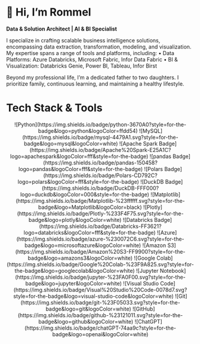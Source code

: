 # 👋 Hi, I’m Rommel

**Data & Solution Architect | AI & BI Specialist**

I specialize in crafting scalable business intelligence solutions, encompassing data extraction, transformation, modeling, and visualization. My expertise spans a range of tools and platforms, including:
	•	Data Platforms: Azure Databricks, Microsoft Fabric, Infor Data Fabric
	•	BI & Visualization: Databricks Genie, Power BI, Tableau, Infor Birst

Beyond my professional life, I’m a dedicated father to two daughters. I prioritize family, continuous learning, and maintaining a healthy lifestyle.

# Tech Stack & Tools
<div align="center">
![Python](https://img.shields.io/badge/python-3670A0?style=for-the-badge&logo=python&logoColor=ffdd54)
![MySQL](https://img.shields.io/badge/mysql-4479A1.svg?style=for-the-badge&logo=mysql&logoColor=white)
![Apache Spark Badge](https://img.shields.io/badge/Apache%20Spark-E25A1C?logo=apachespark&logoColor=fff&style=for-the-badge)
![pandas Badge](https://img.shields.io/badge/pandas-150458?logo=pandas&logoColor=fff&style=for-the-badge)
![Polars Badge](https://img.shields.io/badge/Polars-CD792C?logo=polars&logoColor=fff&style=for-the-badge)
![DuckDB Badge](https://img.shields.io/badge/DuckDB-FFF000?logo=duckdb&logoColor=000&style=for-the-badge)
![Matplotlib](https://img.shields.io/badge/Matplotlib-%23ffffff.svg?style=for-the-badge&logo=Matplotlib&logoColor=black)
![Plotly](https://img.shields.io/badge/Plotly-%233F4F75.svg?style=for-the-badge&logo=plotly&logoColor=white)
![Databricks Badge](https://img.shields.io/badge/Databricks-FF3621?logo=databricks&logoColor=fff&style=for-the-badge)
![Azure](https://img.shields.io/badge/azure-%230072C6.svg?style=for-the-badge&logo=microsoftazure&logoColor=white)
![Amazon S3](https://img.shields.io/badge/Amazon%20S3-FF9900?style=for-the-badge&logo=amazons3&logoColor=white)
![Google Colab](https://img.shields.io/badge/Google%20Colab-%23F9A825.svg?style=for-the-badge&logo=googlecolab&logoColor=white)
![Jupyter Notebook](https://img.shields.io/badge/jupyter-%23FA0F00.svg?style=for-the-badge&logo=jupyter&logoColor=white)
![Visual Studio Code](https://img.shields.io/badge/Visual%20Studio%20Code-0078d7.svg?style=for-the-badge&logo=visual-studio-code&logoColor=white)
![Git](https://img.shields.io/badge/git-%23F05033.svg?style=for-the-badge&logo=git&logoColor=white)
![GitHub](https://img.shields.io/badge/github-%23121011.svg?style=for-the-badge&logo=github&logoColor=white)
![ChatGPT](https://img.shields.io/badge/chatGPT-74aa9c?style=for-the-badge&logo=openai&logoColor=white)
</div>
<!---
rbojorge/rbojorge is a ✨ special ✨ repository because its `README.md` (this file) appears on your GitHub profile.
You can click the Preview link to take a look at your changes.
--->
